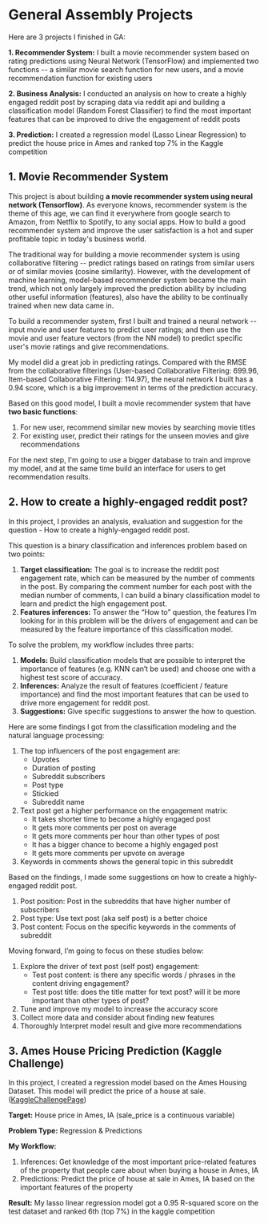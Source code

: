 # General Assembly Projects 

Here are 3 projects I finished in GA:

**1. Recommender System:**
I built a movie recommender system based on rating predictions using Neural Network (TensorFlow) and implemented two functions -- a similar movie search function for new users, and a movie recommendation function for existing users

**2. Business Analysis:**
I conducted an analysis on how to create a highly engaged reddit post by scraping data via reddit api and building a classification model (Random Forest Classifier) to find the most important features that can be improved to drive the engagement of reddit posts

**3. Prediction:** 
I created a regression model (Lasso Linear Regression) to predict the house price in Ames and ranked top 7% in the Kaggle competition


## 1. Movie Recommender System

This project is about building **a movie recommender system using neural network (Tensorflow)**. As everyone knows, recommender system is the theme of this age, we can find it everywhere from google search to Amazon, from Netflix to Spotify, to any social apps. How to build a good recommender system and improve the user satisfaction is a hot and super profitable topic in today's business world.  
  
The traditional way for building a movie recommender system is using collaborative filtering -- predict ratings based on ratings from similar users or of similar movies (cosine similarity). However, with the development of machine learning, model-based recommender system became the main trend, which not only largely improved the prediction ability by including other useful information (features), also have the ability to be continually trained when new data came in.  
  
To build a recommender system, first I built and trained a neural network -- input movie and user features to predict user ratings; and then use the movie and user feature vectors (from the NN model) to predict specific user's movie ratings and give recommendations.   
  
My model did a great job in predicting ratings. Compared with the RMSE from the collaborative filterings (User-based Collaborative Filtering: 699.96, Item-based Collaborative Filtering: 114.97), the neural network I built has a 0.94 score, which is a big improvement in terms of the prediction accuracy.
  
Based on this good model, I built a movie recommender system that have **two basic functions**:
1. For new user, recommend similar new movies by searching movie titles
2. For existing user, predict their ratings for the unseen movies and give recommendations
  
For the next step, I'm going to use a bigger database to train and improve my model, and at the same time build an interface for users to get recommendation results.

## 2. How to create a highly-engaged reddit post?

In this project, I provides an analysis, evaluation and suggestion for the question - How to create a highly-engaged reddit post. 

This question is a binary classification and inferences problem based on two points:  
1. **Target classification:** The goal is to increase the reddit post engagement rate, which can be measured by the number of comments in the post. By comparing the comment number for each post with the median number of comments, I can build a binary classification model to learn and predict the high engagement post.  
2. **Features inferences:** To answer the “How to” question, the features I’m looking for in this problem will be the drivers of engagement and can be measured by the feature importance of this classification model.
  
To solve the problem, my workflow includes three parts:  
1. **Models:** Build classification models that are possible to interpret the importance of features (e.g. KNN can’t be used) and choose one with a highest test score of accuracy.
2. **Inferences:** Analyze the result of features (coefficient / feature importance) and find the most important features that can be used to drive more engagement for reddit post.
3. **Suggestions:** Give specific suggestions to answer the how to question.  
  
Here are some findings I got from the classification modeling and the natural language processing:  
1. The top influencers of the post engagement are: 
    - Upvotes
    - Duration of posting
    - Subreddit subscribers
    - Post type
    - Stickied
    - Subreddit name
2. Text post get a higher performance on the engagement matrix: 
    - It takes shorter time to become a highly engaged post
    - It gets more comments per post on average
    - It gets more comments per hour than other types of post
    - It has a bigger chance to become a highly engaged post
    - It gets more comments per upvote on average
3. Keywords in comments shows the general topic in this subreddit  
  
Based on the findings, I made some suggestions on how to create a highly-engaged reddit post.
1. Post position: Post in the subreddits that have higher number of subscribers
2. Post type: Use text post (aka self post) is a better choice
3. Post content: Focus on the specific keywords in the comments of subreddit
  
Moving forward, I’m going to focus on these studies below: 
1. Explore the driver of text post (self post) engagement: 
    - Test post content: is there any specific words / phrases in the content driving engagement?
    - Test post title: does the title matter for text post? will it be more important than other types of post?
2. Tune and improve my model to increase the accuracy score
3. Collect more data and consider about finding new features 
4. Thoroughly Interpret model result and give more recommendations

## 3. Ames House Pricing Prediction (Kaggle Challenge)

In this project, I created a regression model based on the Ames Housing Dataset. This model will predict the price of a house at sale. ([KaggleChallengePage](https://www.kaggle.com/c/dsi-us-4-project-2-regression-challenge))

**Target:**
House price in Ames, IA (sale_price is a continuous variable)

**Problem Type:**
Regression & Predictions

**My Workflow:**
1. Inferences: Get knowledge of the most important price-related features of the property that people care about when buying a house in Ames, IA
2. Predictions: Predict the price of house at sale in Ames, IA based on the important features of the property

**Result:**
My lasso linear regression model got a 0.95 R-squared score on the test dataset and ranked 6th (top 7%) in the kaggle competition
